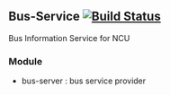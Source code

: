 ## Bus-Service [![Build Status](http://140.115.3.96:8080/jenkins/buildStatus/icon?job=Bus-Service)](http://140.115.3.96:8080/jenkins/job/Bus-Service/)
Bus Information Service for NCU

### Module
- bus-server : bus service provider